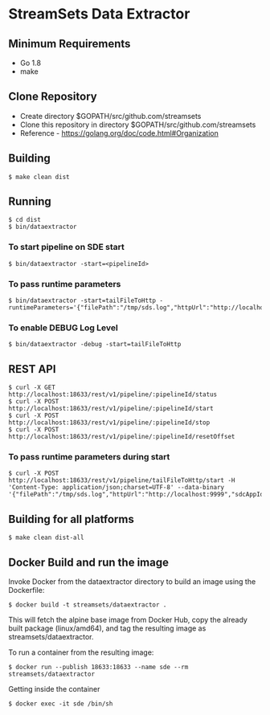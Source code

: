 # StreamSets Data Extractor 

## Minimum Requirements

* Go 1.8
* make


## Clone Repository

* Create directory $GOPATH/src/github.com/streamsets
* Clone this repository in directory $GOPATH/src/github.com/streamsets
* Reference - https://golang.org/doc/code.html#Organization
    
## Building
    $ make clean dist
    
## Running

    $ cd dist
    $ bin/dataextractor
    
### To start pipeline on SDE start

    $ bin/dataextractor -start=<pipelineId>
    
### To pass runtime parameters   
        
    $ bin/dataextractor -start=tailFileToHttp -runtimeParameters='{"filePath":"/tmp/sds.log","httpUrl":"http://localhost:9999","sdcAppId":"sde"}'

### To enable DEBUG Log Level    
    
    $ bin/dataextractor -debug -start=tailFileToHttp    
    
## REST API

    $ curl -X GET http://localhost:18633/rest/v1/pipeline/:pipelineId/status
    $ curl -X POST http://localhost:18633/rest/v1/pipeline/:pipelineId/start
    $ curl -X POST http://localhost:18633/rest/v1/pipeline/:pipelineId/stop
    $ curl -X POST http://localhost:18633/rest/v1/pipeline/:pipelineId/resetOffset
    
### To pass runtime parameters during start

    $ curl -X POST http://localhost:18633/rest/v1/pipeline/tailFileToHttp/start -H 'Content-Type: application/json;charset=UTF-8' --data-binary '{"filePath":"/tmp/sds.log","httpUrl":"http://localhost:9999","sdcAppId":"sde"}'
       

## Building for all platforms

    $ make clean dist-all


## Docker Build and run the image


Invoke Docker from the dataextractor directory to build an image using the Dockerfile:

    
    $ docker build -t streamsets/dataextractor .


This will fetch the alpine base image from Docker Hub, copy the already built package (linux/amd64), and tag the resulting image as streamsets/dataextractor.


To run a container from the resulting image:

    $ docker run --publish 18633:18633 --name sde --rm streamsets/dataextractor

Getting inside the container

    $ docker exec -it sde /bin/sh 
